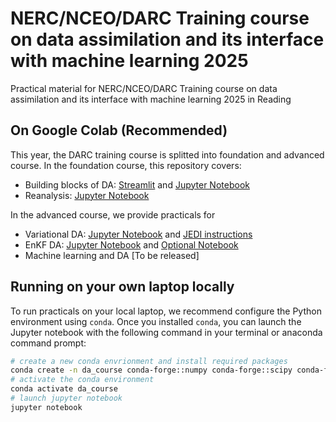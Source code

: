 # NERC/NCEO/DARC Training course on data assimilation and its interface with machine learning 2025
Practical material for NERC/NCEO/DARC Training course on data assimilation and its interface with machine learning 2025 in Reading

## On Google Colab (Recommended)
This year, the DARC training course is splitted into foundation and advanced course. In the foundation course, this repository covers:
- Building blocks of DA: [Streamlit](https://alisonfowler-da-training-oi-1-optimal-interpolation-3dxab6.streamlit.app/) and [Jupyter Notebook](https://colab.research.google.com/github/darc-reading/darc-training-2025/blob/main/Control_DA_components.ipynb) 
- Reanalysis: [Jupyter Notebook](https://colab.research.google.com/github/darc-reading/darc-training-2025/blob/main/reanalysis.ipynb)

In the advanced course, we provide practicals for 
- Variational DA: [Jupyter Notebook](https://colab.research.google.com/github/darc-reading/darc-training-2025/blob/main/Controls_L96_Var.ipynb) and [JEDI instructions](JEDI_SABER_exps.pdf)
- EnKF DA: [Jupyter Notebook](https://colab.research.google.com/github/darc-reading/darc-training-2025/blob/main/Controls_L96_Enkf.ipynb) and [Optional Notebook](https://colab.research.google.com/github/darc-reading/darc-training-2025/blob/main/Controls_L63_Enkf.ipynb)
- Machine learning and DA [To be released]

## Running on your own laptop locally
To run practicals on your local laptop, we recommend configure the Python environment using `conda`. Once you installed `conda`, you can launch the Jupyter notebook with the following command in your terminal or anaconda command prompt:
```bash
# create a new conda envrionment and install required packages
conda create -n da_course conda-forge::numpy conda-forge::scipy conda-forge::matplotlib conda-forge::cartopy conda-forge::ipywidgets conda-forge::jupyter conda-forge::xarray conda-forge::dask conda-forge::netCDF4 conda-forge::bottleneck conda-forge::kagglehub
# activate the conda environment
conda activate da_course
# launch jupyter notebook
jupyter notebook
```
